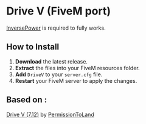 # Drive V (FiveM port)
[InversePower](https://github.com/Weilher420/InversePower_FiveM_Port) is required to fully works.

## How to Install
1. **Download** the latest release.
2. **Extract** the files into your FiveM resources folder.
3. **Add** `DriveV` to your `server.cfg` file.
4. **Restart** your FiveM server to apply the changes.

## Based on : <br /> ##
[Drive V (7.12)](https://gta5-mods.com/vehicles/drive-v-realistic-driving-car-handling) by [PermissionToLand](https://gta5-mods.com/users/PermissionToLand) <br/>
